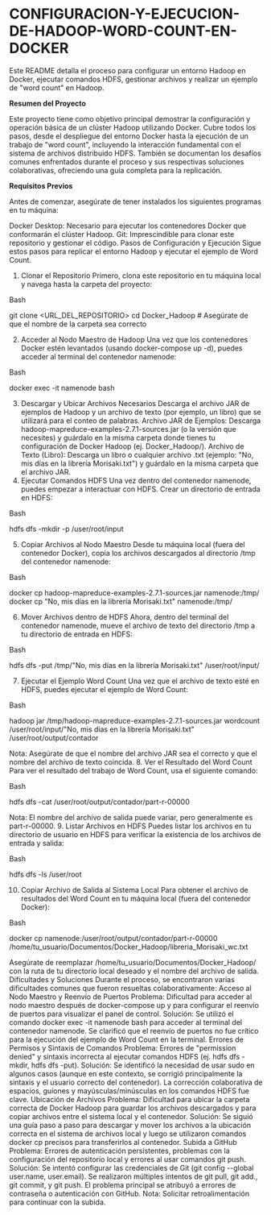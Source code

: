 # **CONFIGURACION-Y-EJECUCION-DE-HADOOP-WORD-COUNT-EN-DOCKER**
Este README detalla el proceso para configurar un entorno Hadoop en Docker, ejecutar comandos HDFS, gestionar archivos y realizar un ejemplo de "word count" en Hadoop.

**Resumen del Proyecto**

Este proyecto tiene como objetivo principal demostrar la configuración y operación básica de un clúster Hadoop utilizando Docker. Cubre todos los pasos, desde el despliegue del entorno Docker hasta la ejecución de un trabajo de "word count", incluyendo la interacción fundamental con el sistema de archivos distribuido HDFS. También se documentan los desafíos comunes enfrentados durante el proceso y sus respectivas soluciones colaborativas, ofreciendo una guía completa para la replicación.

**Requisitos Previos**

Antes de comenzar, asegúrate de tener instalados los siguientes programas en tu máquina:

Docker Desktop: Necesario para ejecutar los contenedores Docker que conformarán el clúster Hadoop.
Git: Imprescindible para clonar este repositorio y gestionar el código.
Pasos de Configuración y Ejecución
Sigue estos pasos para replicar el entorno Hadoop y ejecutar el ejemplo de Word Count.
1. Clonar el Repositorio
Primero, clona este repositorio en tu máquina local y navega hasta la carpeta del proyecto:

Bash


git clone <URL_DEL_REPOSITORIO>
cd Docker_Hadoop # Asegúrate de que el nombre de la carpeta sea correcto


2. Acceder al Nodo Maestro de Hadoop
Una vez que los contenedores Docker estén levantados (usando docker-compose up -d), puedes acceder al terminal del contenedor namenode:

Bash


docker exec -it namenode bash


3. Descargar y Ubicar Archivos Necesarios
Descarga el archivo JAR de ejemplos de Hadoop y un archivo de texto (por ejemplo, un libro) que se utilizará para el conteo de palabras.
Archivo JAR de Ejemplos:
Descarga hadoop-mapreduce-examples-2.7.1-sources.jar (o la versión que necesites) y guárdalo en la misma carpeta donde tienes tu configuración de Docker Hadoop (ej. Docker_Hadoop/).
Archivo de Texto (Libro):
Descarga un libro o cualquier archivo .txt (ejemplo: "No, mis días en la librería Morisaki.txt") y guárdalo en la misma carpeta que el archivo JAR.
4. Ejecutar Comandos HDFS
Una vez dentro del contenedor namenode, puedes empezar a interactuar con HDFS.
Crear un directorio de entrada en HDFS:

Bash


hdfs dfs -mkdir -p /user/root/input


5. Copiar Archivos al Nodo Maestro
Desde tu máquina local (fuera del contenedor Docker), copia los archivos descargados al directorio /tmp del contenedor namenode:

Bash


docker cp hadoop-mapreduce-examples-2.7.1-sources.jar namenode:/tmp/
docker cp "No, mis días en la librería Morisaki.txt" namenode:/tmp/


6. Mover Archivos dentro de HDFS
Ahora, dentro del terminal del contenedor namenode, mueve el archivo de texto del directorio /tmp a tu directorio de entrada en HDFS:

Bash


hdfs dfs -put /tmp/"No, mis días en la librería Morisaki.txt" /user/root/input/


7. Ejecutar el Ejemplo Word Count
Una vez que el archivo de texto esté en HDFS, puedes ejecutar el ejemplo de Word Count:

Bash


hadoop jar /tmp/hadoop-mapreduce-examples-2.7.1-sources.jar wordcount /user/root/input/"No, mis días en la librería Morisaki.txt" /user/root/output/contador


Nota: Asegúrate de que el nombre del archivo JAR sea el correcto y que el nombre del archivo de texto coincida.
8. Ver el Resultado del Word Count
Para ver el resultado del trabajo de Word Count, usa el siguiente comando:

Bash


hdfs dfs -cat /user/root/output/contador/part-r-00000


Nota: El nombre del archivo de salida puede variar, pero generalmente es part-r-00000.
9. Listar Archivos en HDFS
Puedes listar los archivos en tu directorio de usuario en HDFS para verificar la existencia de los archivos de entrada y salida:

Bash


hdfs dfs -ls /user/root


10. Copiar Archivo de Salida al Sistema Local
Para obtener el archivo de resultados del Word Count en tu máquina local (fuera del contenedor Docker):

Bash


docker cp namenode:/user/root/output/contador/part-r-00000 /home/tu_usuario/Documentos/Docker_Hadoop/libreria_Morisaki_wc.txt


Asegúrate de reemplazar /home/tu_usuario/Documentos/Docker_Hadoop/ con la ruta de tu directorio local deseado y el nombre del archivo de salida.
Dificultades y Soluciones
Durante el proceso, se encontraron varias dificultades comunes que fueron resueltas colaborativamente:
Acceso al Nodo Maestro y Reenvío de Puertos
Problema: Dificultad para acceder al nodo maestro después de docker-compose up y para configurar el reenvío de puertos para visualizar el panel de control.
Solución: Se utilizó el comando docker exec -it namenode bash para acceder al terminal del contenedor namenode. Se clarificó que el reenvío de puertos no fue crítico para la ejecución del ejemplo de Word Count en la terminal.
Errores de Permisos y Sintaxis de Comandos
Problema: Errores de "permission denied" y sintaxis incorrecta al ejecutar comandos HDFS (ej. hdfs dfs -mkdir, hdfs dfs -put).
Solución: Se identificó la necesidad de usar sudo en algunos casos (aunque en este contexto, se corrigió principalmente la sintaxis y el usuario correcto del contenedor). La corrección colaborativa de espacios, guiones y mayúsculas/minúsculas en los comandos HDFS fue clave.
Ubicación de Archivos
Problema: Dificultad para ubicar la carpeta correcta de Docker Hadoop para guardar los archivos descargados y para copiar archivos entre el sistema local y el contenedor.
Solución: Se siguió una guía paso a paso para descargar y mover los archivos a la ubicación correcta en el sistema de archivos local y luego se utilizaron comandos docker cp precisos para transferirlos al contenedor.
Subida a GitHub
Problema: Errores de autenticación persistentes, problemas con la configuración del repositorio local y errores al usar comandos git push.
Solución: Se intentó configurar las credenciales de Git (git config --global user.name, user.email). Se realizaron múltiples intentos de git pull, git add., git commit, y git push. El problema principal se atribuyó a errores de contraseña o autenticación con GitHub. 
Nota: Solicitar retroalimentación para  continuar con la subida.
